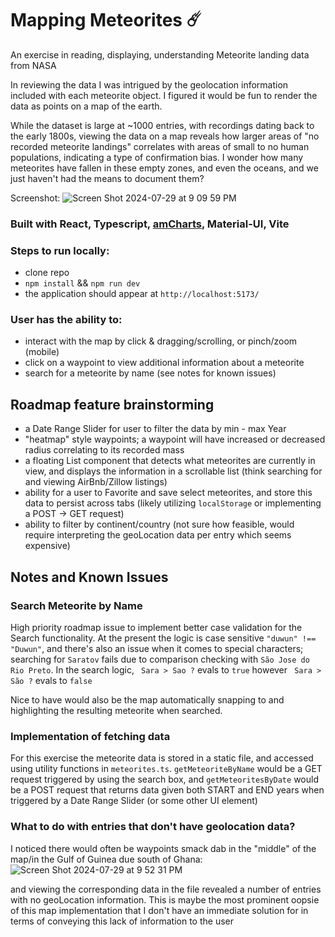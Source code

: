 # Mapping Meteorites ☄️

An exercise in reading, displaying, understanding Meteorite landing data from NASA

In reviewing the data I was intrigued by the geolocation information included with each meteorite object. I figured it would be fun to render the data as points on a map of the earth. 

While the dataset is large at ~1000 entries, with recordings dating back to the early 1800s, viewing the data on a map reveals how larger areas of "no recorded meteorite landings" correlates with areas of small to no human populations, indicating a type of confirmation bias. I wonder how many meteorites have fallen in these empty zones, and even the oceans, and we just haven't had the means to document them?

Screenshot:
![Screen Shot 2024-07-29 at 9 09 59 PM](https://github.com/user-attachments/assets/4d1347f0-ac8a-45b6-850b-a57e522c11f1)

### Built with React, Typescript, [amCharts](https://www.amcharts.com/javascript-maps/), Material-UI, Vite

### Steps to run locally:
- clone repo
- `npm install` && `npm run dev`
- the application should appear at `http://localhost:5173/`

### User has the ability to:
- interact with the map by click & dragging/scrolling, or pinch/zoom (mobile)
- click on a waypoint to view additional information about a meteorite
- search for a meteorite by name (see notes for known issues)

## Roadmap feature brainstorming
- a Date Range Slider for user to filter the data by min - max Year 
- "heatmap" style waypoints; a waypoint will have increased or decreased radius correlating to its recorded mass
- a floating List component that detects what meteorites are currently in view, and displays the information in a scrollable list (think searching for and viewing AirBnb/Zillow listings)
- ability for a user to Favorite and save select meteorites, and store this data to persist across tabs (likely utilizing `localStorage` or implementing a POST -> GET request)
- ability to filter by continent/country (not sure how feasible, would require interpreting the geoLocation data per entry which seems expensive)

## Notes and Known Issues
### Search Meteorite by Name
High priority roadmap issue to implement better case validation for the Search functionality. At the present the logic is case sensitive `"duwun" !== "Duwun"`, and there's also an issue when it comes to special characters; searching for `Saratov` fails due to comparison checking with `São Jose do Rio Preto`. In the search logic, ` Sara > Sao ?` evals to `true` however ` Sara > São ?` evals to `false`

Nice to have would also be the map automatically snapping to and highlighting the resulting meteorite when searched. 

### Implementation of fetching data
For this exercise the meteorite data is stored in a static file, and accessed using utility functions in `meteorites.ts`. `getMeteoriteByName` would be a GET request triggered by using the search box, and `getMeteoritesByDate` would be a POST request that returns data given both START and END years when triggered by a Date Range Slider (or some other UI element)

### What to do with entries that don't have geolocation data?
I noticed there would often be waypoints smack dab in the "middle" of the map/in the Gulf of Guinea due south of Ghana: 
![Screen Shot 2024-07-29 at 9 52 31 PM](https://github.com/user-attachments/assets/c8c8da1d-4a1d-40e4-8c80-7ebd906d9033)

and viewing the corresponding data in the file revealed a number of entries with no geoLocation information. This is maybe the most prominent oopsie of this map implementation that I don't have an immediate solution for in terms of conveying this lack of information to the user
